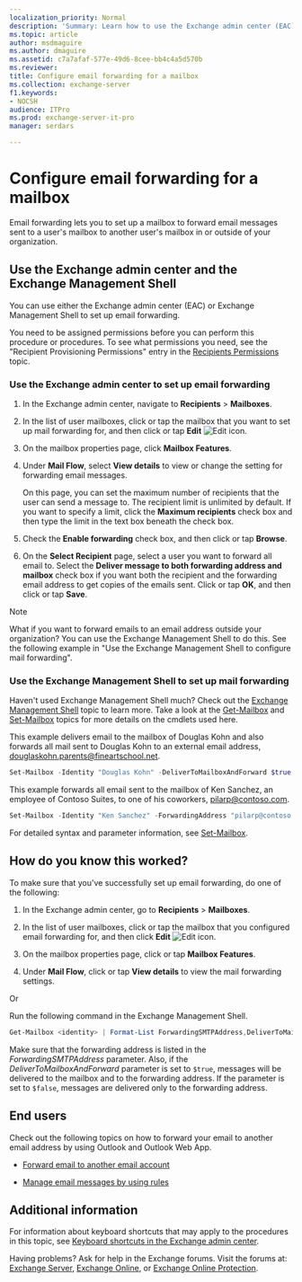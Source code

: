 ```yaml
---
localization_priority: Normal
description: 'Summary: Learn how to use the Exchange admin center (EAC) to set up email forwarding.'
ms.topic: article
author: msdmaguire
ms.author: dmaguire
ms.assetid: c7a7afaf-577e-49d6-8cee-bb4c4a5d570b
ms.reviewer:
title: Configure email forwarding for a mailbox
ms.collection: exchange-server
f1.keywords:
- NOCSH
audience: ITPro
ms.prod: exchange-server-it-pro
manager: serdars

---
```


# Configure email forwarding for a mailbox

Email forwarding lets you to set up a mailbox to forward email messages sent to a user's mailbox to another user's mailbox in or outside of your organization.

## Use the Exchange admin center and the Exchange Management Shell

You can use either the Exchange admin center (EAC) or Exchange Management Shell to set up email forwarding.

You need to be assigned permissions before you can perform this procedure or procedures. To see what permissions you need, see the "Recipient Provisioning Permissions" entry in the [Recipients Permissions](../../permissions/feature-permissions/recipient-permissions.md) topic.

### Use the Exchange admin center to set up email forwarding

1. In the Exchange admin center, navigate to **Recipients** \> **Mailboxes**.

2. In the list of user mailboxes, click or tap the mailbox that you want to set up mail forwarding for, and then click or tap **Edit** ![Edit icon](../../media/ITPro_EAC_EditIcon.png).

3. On the mailbox properties page, click **Mailbox Features**.

4. Under **Mail Flow**, select **View details** to view or change the setting for forwarding email messages.

    On this page, you can set the maximum number of recipients that the user can send a message to. The recipient limit is unlimited by default. If you want to specify a limit, click the **Maximum recipients** check box and then type the limit in the text box beneath the check box.

5. Check the **Enable forwarding** check box, and then click or tap **Browse**.

6. On the **Select Recipient** page, select a user you want to forward all email to. Select the **Deliver message to both forwarding address and mailbox** check box if you want both the recipient and the forwarding email address to get copies of the emails sent. Click or tap **OK**, and then click or tap **Save**.

> [!NOTE]
> What if you want to forward emails to an email address outside your organization? You can use the Exchange Management Shell to do this. See the following example in "Use the Exchange Management Shell to configure mail forwarding".

### Use the Exchange Management Shell to set up mail forwarding

Haven't used Exchange Management Shell much? Check out the [Exchange Management Shell](https://docs.microsoft.com/powershell/exchange/exchange-management-shell) topic to learn more. Take a look at the [Get-Mailbox](https://docs.microsoft.com/powershell/module/exchange/get-mailbox) and [Set-Mailbox](https://docs.microsoft.com/powershell/module/exchange/set-mailbox) topics for more details on the cmdlets used here.

This example delivers email to the mailbox of Douglas Kohn and also forwards all mail sent to Douglas Kohn to an external email address, douglaskohn.parents@fineartschool.net.

```PowerShell
Set-Mailbox -Identity "Douglas Kohn" -DeliverToMailboxAndForward $true -ForwardingSMTPAddress "douglaskohn.parents@fineartschool.net"
```

This example forwards all email sent to the mailbox of Ken Sanchez, an employee of Contoso Suites, to one of his coworkers, pilarp@contoso.com.

```PowerShell
Set-Mailbox -Identity "Ken Sanchez" -ForwardingAddress "pilarp@contoso.com"
```

For detailed syntax and parameter information, see [Set-Mailbox](https://docs.microsoft.com/powershell/module/exchange/set-mailbox).

## How do you know this worked?

To make sure that you've successfully set up email forwarding, do one of the following:

1. In the Exchange admin center, go to **Recipients** \> **Mailboxes**.

2. In the list of user mailboxes, click or tap the mailbox that you configured email forwarding for, and then click **Edit** ![Edit icon](../../media/ITPro_EAC_EditIcon.png).

3. On the mailbox properties page, click or tap **Mailbox Features**.

4. Under **Mail Flow**, click or tap **View details** to view the mail forwarding settings.

Or

Run the following command in the Exchange Management Shell.

```PowerShell
Get-Mailbox <identity> | Format-List ForwardingSMTPAddress,DeliverToMailboxandForward
```

Make sure that the forwarding address is listed in the _ForwardingSMTPAddress_ parameter. Also, if the _DeliverToMailboxAndForward_ parameter is set to `$true`, messages will be delivered to the mailbox and to the forwarding address. If the parameter is set to `$false`, messages are delivered only to the forwarding address.

## End users

Check out the following topics on how to forward your email to another email address by using Outlook and Outlook Web App.

- [Forward email to another email account](https://support.microsoft.com/office/ecafbc06-e812-4b9e-a7af-5074a9c7abd0)

- [Manage email messages by using rules](https://support.microsoft.com/office/c24f5dea-9465-4df4-ad17-a50704d66c59)

## Additional information

For information about keyboard shortcuts that may apply to the procedures in this topic, see [Keyboard shortcuts in the Exchange admin center](../../about-documentation/exchange-admin-center-keyboard-shortcuts.md).

Having problems? Ask for help in the Exchange forums. Visit the forums at: [Exchange Server](https://social.technet.microsoft.com/forums/office/home?category=exchangeserver), [Exchange Online](https://docs.microsoft.com/answers/topics/office-exchange-server-itpro.html), or [Exchange Online Protection](https://social.technet.microsoft.com/forums/forefront/home?forum=FOPE).
